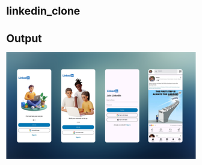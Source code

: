 # linkedin_clone

# Output

![image_alt](https://github.com/ibrahimsheriff/linkedin_clone/blob/08e9687f26c6f27ed5560026dd489210237ed961/screenshot%201.png)
